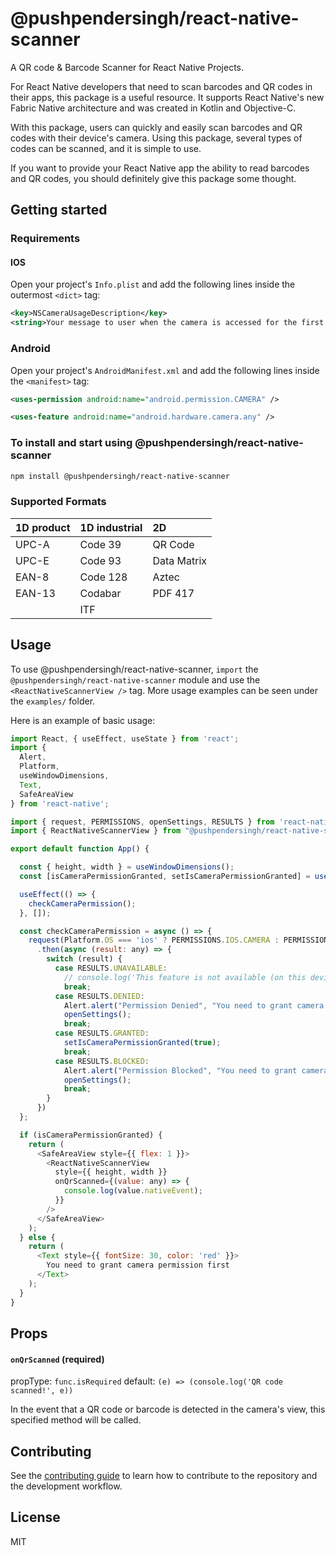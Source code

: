 # @pushpendersingh/react-native-scanner

A QR code & Barcode Scanner for React Native Projects.

For React Native developers that need to scan barcodes and QR codes in their apps, this package is a useful resource. It supports React Native's new Fabric Native architecture and was created in Kotlin and Objective-C.

With this package, users can quickly and easily scan barcodes and QR codes with their device's camera. Using this package, several types of codes can be scanned, and it is simple to use.

If you want to provide your React Native app the ability to read barcodes and QR codes, you should definitely give this package some thought.

## Getting started

### Requirements

#### IOS

Open your project's `Info.plist` and add the following lines inside the outermost `<dict>` tag:

```xml
<key>NSCameraUsageDescription</key>
<string>Your message to user when the camera is accessed for the first time</string>
```

### Android

Open your project's `AndroidManifest.xml` and add the following lines inside the `<manifest>` tag:

```xml
<uses-permission android:name="android.permission.CAMERA" />

<uses-feature android:name="android.hardware.camera.any" />
```

### To install and start using @pushpendersingh/react-native-scanner

```sh
npm install @pushpendersingh/react-native-scanner
```

### Supported Formats

| 1D product            | 1D industrial | 2D             |
|:----------------------|:--------------|:---------------|
| UPC-A                 | Code 39       | QR Code        |
| UPC-E                 | Code 93       | Data Matrix    |
| EAN-8                 | Code 128      | Aztec          |
| EAN-13                | Codabar       | PDF 417        |
|                       | ITF           |                |

## Usage

To use @pushpendersingh/react-native-scanner, `import` the `@pushpendersingh/react-native-scanner` module and use the `<ReactNativeScannerView />` tag. More usage examples can be seen under the `examples/` folder.

Here is an example of basic usage:

```js
import React, { useEffect, useState } from 'react';
import {
  Alert,
  Platform,
  useWindowDimensions,
  Text,
  SafeAreaView
} from 'react-native';

import { request, PERMISSIONS, openSettings, RESULTS } from 'react-native-permissions';
import { ReactNativeScannerView } from "@pushpendersingh/react-native-scanner";

export default function App() {

  const { height, width } = useWindowDimensions();
  const [isCameraPermissionGranted, setIsCameraPermissionGranted] = useState(false);

  useEffect(() => {
    checkCameraPermission();
  }, []);

  const checkCameraPermission = async () => {
    request(Platform.OS === 'ios' ? PERMISSIONS.IOS.CAMERA : PERMISSIONS.ANDROID.CAMERA)
      .then(async (result: any) => {
        switch (result) {
          case RESULTS.UNAVAILABLE:
            // console.log('This feature is not available (on this device / in this context)');
            break;
          case RESULTS.DENIED:
            Alert.alert("Permission Denied", "You need to grant camera permission first");
            openSettings();
            break;
          case RESULTS.GRANTED:
            setIsCameraPermissionGranted(true);
            break;
          case RESULTS.BLOCKED:
            Alert.alert("Permission Blocked", "You need to grant camera permission first");
            openSettings();
            break;
        }
      })
  };

  if (isCameraPermissionGranted) {
    return (
      <SafeAreaView style={{ flex: 1 }}>
        <ReactNativeScannerView
          style={{ height, width }}
          onQrScanned={(value: any) => {
            console.log(value.nativeEvent);
          }}
        />
      </SafeAreaView>
    );
  } else {
    return (
      <Text style={{ fontSize: 30, color: 'red' }}>
        You need to grant camera permission first
      </Text>
    );
  }
}
```

## Props

#### `onQrScanned` (required)

propType: `func.isRequired`
default: `(e) => (console.log('QR code scanned!', e))`

In the event that a QR code or barcode is detected in the camera's view, this specified method will be called.

## Contributing

See the [contributing guide](CONTRIBUTING.md) to learn how to contribute to the repository and the development workflow.

## License

MIT
